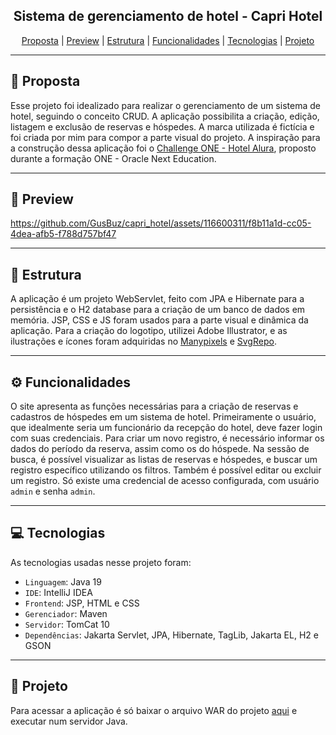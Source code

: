 <h2 align='center'>Sistema de gerenciamento de hotel - Capri Hotel</h2>

<p align='center'>
  <a href='#-proposta'>Proposta</a> |
  <a href='#-preview'>Preview</a> |
  <a href='#-estrutura'>Estrutura</a> |
  <a href='#-funcionalidades'>Funcionalidades</a> |
  <a href='#-tecnologias'>Tecnologias</a> |
<a href='#-projeto'>Projeto</a>
<p>
<hr>

## 🧾 Proposta
Esse projeto foi idealizado para realizar o gerenciamento de um sistema de hotel, seguindo o conceito CRUD.
A aplicação possibilita a criação, edição, listagem e exclusão de reservas e hóspedes.
A marca utilizada é fictícia e foi criada por mim para compor a parte visual do projeto. 
A inspiração para a construção dessa aplicação foi o [Challenge ONE - Hotel Alura](https://github.com/alura-challenges/challenge-one-alura-hotel-br), proposto durante a formação ONE - Oracle Next Education.
<hr>

## 🎥 Preview


https://github.com/GusBuz/capri_hotel/assets/116600311/f8b11a1d-cc05-4dea-afb5-f788d757bf47


<hr>

## 🧱 Estrutura

A aplicação é um projeto WebServlet, feito com JPA e Hibernate para a persistência e o H2 database para a criação de um banco de dados em memória. 
JSP, CSS e JS foram usados para a parte visual e dinâmica da aplicação. Para a criação do logotipo, utilizei Adobe Illustrator, e as ilustrações e ícones foram adquiridas no [Manypixels](https://www.manypixels.co/gallery) e [SvgRepo](https://www.svgrepo.com/).
<hr>

## ⚙ Funcionalidades

O site apresenta as funções necessárias para a criação de reservas e cadastros de hóspedes em um sistema de hotel.
Primeiramente o usuário, que idealmente seria um funcionário da recepção do hotel, deve fazer login com suas credenciais.
Para criar um novo registro, é necessário informar os dados do período da reserva, assim como os do hóspede.
Na sessão de busca, é possível visualizar as listas de reservas e hóspedes, e buscar um registro específico utilizando os filtros.  Também é possível editar ou excluir um registro.
Só existe uma credencial de acesso configurada, com usuário `admin` e senha `admin`.
<hr>

## 💻 Tecnologias

As tecnologias usadas nesse projeto foram:

- `Linguagem`: Java 19
- `IDE`: IntelliJ IDEA
- `Frontend`: JSP, HTML e CSS
- `Gerenciador`: Maven
- `Servidor`: TomCat 10
- `Dependências`: Jakarta Servlet, JPA, Hibernate, TagLib, Jakarta EL, H2 e GSON
<hr>

## 💾 Projeto

Para acessar a aplicação é só baixar o arquivo WAR do projeto [aqui]() e executar num servidor Java. 
